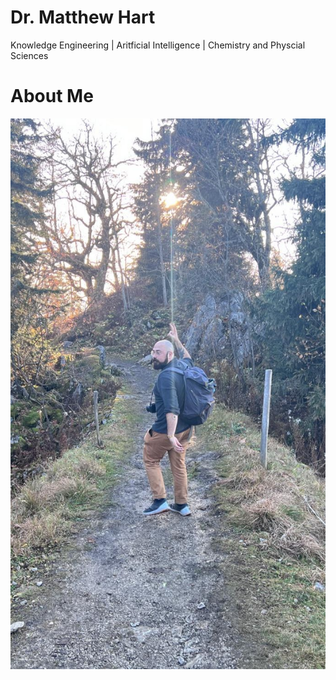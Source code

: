 # Dr. Matthew Hart

Knowledge Engineering | Aritficial Intelligence | Chemistry and Physcial Sciences

# About Me 

![](assets/prof_pic-480.webp)
